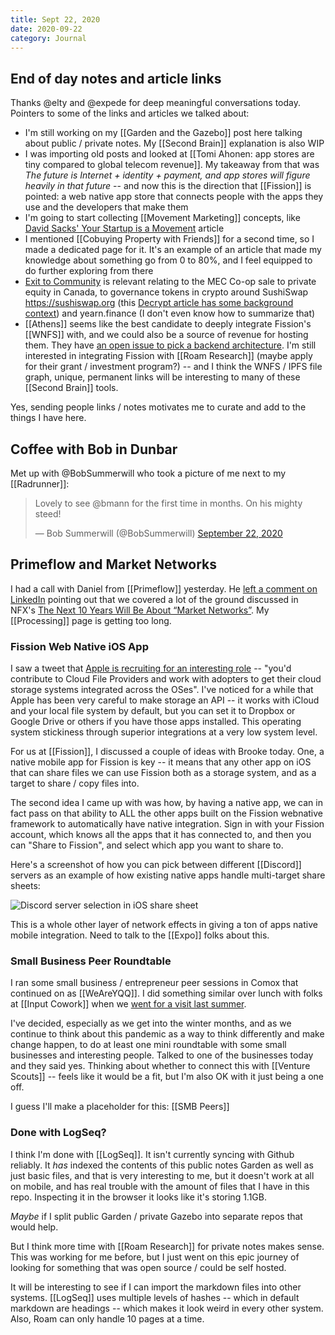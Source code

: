 ```yaml
---
title: Sept 22, 2020
date: 2020-09-22
category: Journal
---
```


## End of day notes and article links

Thanks @elty and @expede for deep meaningful conversations today. Pointers to some of the links and articles we talked about:

* I'm still working on my [[Garden and the Gazebo]] post here talking about public / private notes. My [[Second Brain]] explanation is also WIP
* I was importing old posts and looked at [[Tomi Ahonen: app stores are tiny compared to global telecom revenue]]. My takeaway from that was _The future is Internet + identity + payment, and app stores will figure heavily in that future_ -- and now this is the direction that [[Fission]] is pointed: a web native app store that connects people with the apps they use and the developers that make them
* I'm going to start collecting [[Movement Marketing]] concepts, like [David Sacks' Your Startup is a Movement](https://sacks.substack.com/p/your-startup-is-a-movement) article
* I mentioned [[Cobuying Property with Friends]] for a second time, so I made a dedicated page for it. It's an example of an article that made my knowledge about something go from 0 to 80%, and I feel equipped to do further exploring from there
* [Exit to Community](https://www.noemamag.com/exit-to-community) is relevant relating to the MEC Co-op sale to private equity in Canada, to governance tokens in crypto around SushiSwap https://sushiswap.org (this [Decrypt article has some background context](https://decrypt.co/41236/sushiswap-what-happened-what-it-means-for-defi-and-whats-next)) and yearn.finance (I don't even know how to summarize that)
* [[Athens]] seems like the best candidate to deeply integrate Fission's [[WNFS]] with, and we could also be a source of revenue for hosting them. They have [an open issue to pick a backend architecture](https://github.com/athensresearch/athens/issues/9). I'm still interested in integrating Fission with [[Roam Research]] (maybe apply for their grant / investment program?) -- and I think the WNFS / IPFS file graph, unique, permanent links will be interesting to many of these [[Second Brain]] tools.

Yes, sending people links / notes motivates me to curate and add to the things I have here.


## Coffee with Bob in Dunbar

Met up with @BobSummerwill who took a picture of me next to my [[Radrunner]]:

<blockquote class="twitter-tweet" data-lang="en" author="@BobSummerwill">
<p lang="en" dir="ltr">Lovely to see @bmann for the first time in months.  On his mighty steed!</p>&mdash; Bob Summerwill (@BobSummerwill) <a href="https://twitter.com/BobSummerwill/status/1308561566393008129">September 22, 2020</a>
</blockquote>
<script async src="//platform.twitter.com/widgets.js" charset="utf-8"></script>

## Primeflow and Market Networks

I had a call with Daniel from [[Primeflow]] yesterday. He [left a comment on LinkedIn](https://www.linkedin.com/feed/update/urn:li:activity:6713859370926657536?commentUrn=urn%3Ali%3Acomment%3A%28activity%3A6713859370926657536%2C6714274081841262593%29) pointing out that we covered a lot of the ground discussed in NFX's [The Next 10 Years Will Be About “Market Networks”](https://www.nfx.com/post/10-years-about-market-networks/). My [[Processing]] page is getting too long.

### Fission Web Native iOS App

I saw a tweet that [Apple is recruiting for an interesting role](https://twitter.com/jnadeau/status/1305697216347037696) -- "you'd contribute to Cloud File Providers and work with adopters to get their cloud storage systems integrated across the OSes". I've noticed for a while that Apple has been very careful to make storage an API -- it works with iCloud and your local file system by default, but you can set it to Dropbox or Google Drive or others if you have those apps installed. This operating system stickiness through superior integrations at a very low system level.

For us at [[Fission]], I discussed a couple of ideas with Brooke today. One, a native mobile app for Fission is key -- it means that any other app on iOS that can share files we can use Fission both as a storage system, and as a target to share / copy files into.

The second idea I came up with was how, by having a native app, we can in fact pass on that ability to ALL the other apps built on the Fission webnative framework to automatically have native integration. Sign in with your Fission account, which knows all the apps that it has connected to, and then you can "Share to Fission", and select which app you want to share to.

Here's a screenshot of how you can pick between different [[Discord]] servers as an example of how existing native apps handle multi-target share sheets:

![Discord server selection in iOS share sheet](../assets/2020/09/discord-share-sheet.png)

This is a whole other layer of network effects in giving a ton of apps native mobile integration. Need to talk to the [[Expo]] folks about this.

### Small Business Peer Roundtable

I ran some small business / entrepreneur peer sessions in Comox that continued on as [[WeAreYQQ]]. I did something similar over lunch with folks at [[Input Cowork]] when we [went for a visit last summer](https://blog.fission.codes/coworking-in-nanaimo-input-cowork-nanaimo-tech-meetup/).

I've decided, especially as we get into the winter months, and as we continue to think about this pandemic as a way to think differently and make change happen, to do at least one mini roundtable with some small businesses and interesting people. Talked to one of the businesses today and they said yes. Thinking about whether to connect this with [[Venture Scouts]] -- feels like it would be a fit, but I'm also OK with it just being a one off.

I guess I'll make a placeholder for this: [[SMB Peers]]

### Done with LogSeq?

I think I'm done with [[LogSeq]]. It isn't currently syncing with Github reliably. It _has_ indexed the contents of this public notes Garden as well as just basic files, and that is very interesting to me, but it doesn't work at all on mobile, and has real trouble with the amount of files that I have in this repo. Inspecting it in the browser it looks like it's storing 1.1GB.

_Maybe_ if I split public Garden / private Gazebo into separate repos that would help.

But I think more time with [[Roam Research]] for private notes makes sense. This was working for me before, but I just went on this epic journey of looking for something that was open source / could be self hosted.

It will be interesting to see if I can import the markdown files into other systems. [[LogSeq]] uses multiple levels of hashes -- which in default markdown are headings -- which makes it look weird in every other system. Also, Roam can only handle 10 pages at a time.